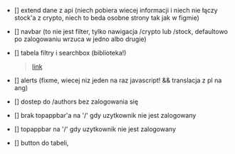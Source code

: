 - [] extend dane z api (niech pobiera wiecej informacji i niech nie łączy stock'a z crypto, niech to beda osobne strony tak jak w figmie)

- [] navbar (to nie jest filter, tylko nawigacja /crypto lub /stock, defaultowo po zalogowaniu wrzuca w jedno albo drugie)

- [] tabela filtry i searchbox (biblioteka!)

  > [link](https://openbase.com/categories/python/best-django-table-packages?vs=django-jinja-knockout%2Cdjango-ajax-datatable%2Cdjango-tables2)

- [] alerts (fixme, wiecej niz jeden na raz javascript! && translacja z pl na ang)

- [] dostep do /authors bez zalogowania się

- [] brak topappbar'a na '/' gdy uzytkownik nie jest zalogowany
- [] topappbar na '/' gdy uzytkownik nie jest zalogowany

- [] button do tabeli, <make update>
